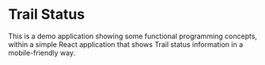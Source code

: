 # Trail Status
This is a demo application showing some functional programming concepts, within a simple React application that shows Trail status information in a mobile-friendly way.
